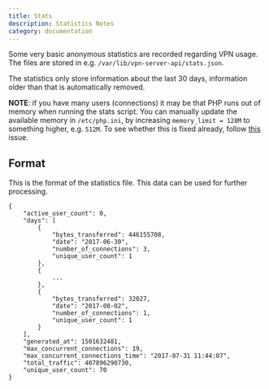 ```yaml
---
title: Stats
description: Statistics Notes
category: documentation
---
```


Some very basic anonymous statistics are recorded regarding VPN usage. The 
files are stored in e.g. `/var/lib/vpn-server-api/stats.json`.

The statistics only store information about the last 30 days, information older
than that is automatically removed.

**NOTE**: if you have many users (connections) it may be that PHP runs out of 
memory when running the stats script. You can manually update the available 
memory in `/etc/php.ini`, by increasing `memory_limit = 128M` to something 
higher, e.g. `512M`. To see whether this is fixed already, follow 
[this](https://github.com/eduvpn/vpn-server-api/issues/73) issue.

## Format

This is the format of the statistics file. This data can be used for further
processing.

    {
        "active_user_count": 0,
        "days": [
            {
                "bytes_transferred": 446155708,
                "date": "2017-06-30",
                "number_of_connections": 3,
                "unique_user_count": 1
            },
            {
                ...
            },
            {
                "bytes_transferred": 32027,
                "date": "2017-08-02",
                "number_of_connections": 1,
                "unique_user_count": 1
            }
        ],
        "generated_at": 1501632481,
        "max_concurrent_connections": 19,
        "max_concurrent_connections_time": "2017-07-31 11:44:07",
        "total_traffic": 407896290730,
        "unique_user_count": 70
    }
